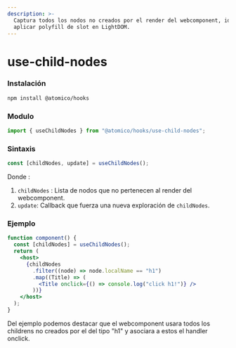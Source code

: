 ```yaml
---
description: >-
  Captura todos los nodos no creados por el render del webcomponent, ideal para
  aplicar polyfill de slot en LightDOM.
---
```


# use-child-nodes

### Instalación

```bash
npm install @atomico/hooks
```

### Modulo

```javascript
import { useChildNodes } from "@atomico/hooks/use-child-nodes";
```

### Sintaxis

```javascript
const [childNodes, update] = useChildNodes();
```

Donde :

1. `childNodes` : Lista de nodos que no pertenecen al render del webcomponent.
2. `update`: Callback que fuerza una nueva exploración de `childNodes`.

### Ejemplo

```jsx
function component() {
  const [childNodes] = useChildNodes();
  return (
    <host>
      {childNodes
        .filter((node) => node.localName == "h1")
        .map((Title) => (
          <Title onclick={() => console.log("click h1!")} />
        ))}
    </host>
  );
}
```

Del ejemplo podemos destacar que el webcomponent usara todos los childrens no creados por el del tipo "h1" y asociara a estos el handler onclick.

